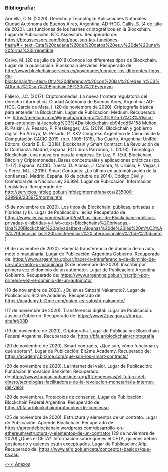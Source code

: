 ### Bibliografía:
Armella, C.N. (2020). Derecho y Tecnología: Aplicaciones Notariales. Ciudad Autónoma de Buenos Aires, Argentina: AD-HOC.
Callis, S. (4 de julio de 2020). Las funciones de los hashes criptográficos en la Blockchain. Lugar de Publicación: BTC Assessors. Recuperado de: https://btcassessors.com/blog/que-son-las-funciones-hash/#:~:text=Esta%20cadena%20de%20datos%20es,y%20de%20una%20forma%20irrepetible.

Calvo, M. (28 de julio de 2018).Conoce los diferentes tipos de Blockchain. Lugar de la publicación: Blockchain Services. Recuperado de http://www.blockchainservices.es/novedades/conoce-los-diferentes-tipos-de-blockchain/#:~:text=Otra%20diferencia%20con%20las%20redes,h%C3%ADbrida%20son%20BigchainDB%20o%20Evernym

Faliero, J.C. (2017). Criptomonedas: La nueva frontera regulatoria del derecho informático. Ciudad Autónoma de Buenos Aires, Argentina: AD-HOC.
Garcia de Mata, I. (20 de noviembre de 2020).  Criptografía básica para entender la Blockchain. Lugar de Publicación: Medium. Recuperado de: https://medium.com/@igmata/criptograf%C3%ADa-b%C3%A1sica-para-entender-la-tecnolog%C3%ADa-blockchain-eb94cdd64158
Muñon, R. Paisini, A. Pesado, P. Presisegger, J.S. (2019). Blockchain y gobierno digital. En Arroyo, M. Pesado, P. XXV Congreso Argentino de Ciencias de la Computación CACIC 2019. (p.p. 1305-1315), Río Cuarto, Argentina: UniRio Editora.
Ocariz B. E. (2018).  Blockchain y Smart Contract: La Revolución de la Confianza.  Madrid, España: RC Libros
Parrondo, L. (2018). Tecnología Blockchain, una nueva era para la empresa. En Luz, P. (Ed), Blockchain, Bitcoin y Criptomonedas. Bases conceptuales y aplicaciones prácticas (pp. 11-12). España: ACCID.
Tuesta, D. Alonso, J. Cámara, N. Urbiola, P. Vegas, I. y Pérez, M.L. (2015). Smart Contracts: ¿Lo último en automatización de la confianza?. Madrid, España. 
(8 de octubre de 2014). Código Civil y Comercial de la Nación. Ley 26.994. Lugar de Publicación: Información Legislativa. Recuperado de: http://servicios.infoleg.gob.ar/infolegInternet/anexos/235000-239999/235975/norma.htm

(5 de noviembre de 2020). Los tipos de Blockchain: públicas, privadas e híbridas (y II). Lugar de Publicación: Iecisa Recuperado de: https://www.iecisa.com/es/blog/Post/Los-tipos-de-Blockchain-publicas-privadas-e-hibridas-y-II/#:~:text=Blockchains%20privadas,-Una%20Blockchain%20privada&text=Algunas%20de%20las%20m%C3%A1s%20famosas,las%20transferencias%20internacionales%20de%20dinero)

(8 de noviembre de 2020). Hacer la transferencia de dominio de un auto, moto o maquinaria. Lugar de Publicación: Argentina Gobierno. Recuperado de: https://www.argentina.gob.ar/hacer-la-transferencia-de-dominio-de-un-auto-moto-o-maquinaria
(8 de noviembre de 2020). Inscribir por primera vez el dominio de un automotor. Lugar de Publicación: Argentina Gobierno. Recuperado de: https://www.argentina.gob.ar/inscribir-por-primera-vez-el-dominio-de-un-automotor
 
(10 de noviembre de 2020). ¿Quién es Satoshi Nakamoto?. Lugar de Publicación:  Bit2me Academy. Recuperado de: https://academy.bit2me.com/quien-es-satoshi-nakamoto/

(17 de noviembre de 2020). Transferencia digital. Lugar de Publicación: Justicia Gobierno. Recuperado de:  https://www2.jus.gov.ar/dnrpa-site/#!/08D


(19 de noviembre de 2020). Criptografía. Lugar de Publicación: Blockchain Federal Argentina. Recuperado de: https://bfa.ar/blockchain/criptografia

(20 de noviembre de 2020). Smart contracts, ¿Qué son, cómo funcionan y qué aportan?. Lugar de Publicación: Bit2me Academy. Recuperado de: https://academy.bit2me.com/que-son-los-smart-contracts/

(20 de noviembre de 2020). La internet del valor. Lugar de Publicación: Fundación Innovación Bankinter. Recuperado de:https://www.fundacionbankinter.org/ftf/tendencias/el-futuro-del-dinero/tecnologias-facilitadoras-de-la-revolucion-monetaria/la-internet-del-valor

(20 de noviembre). Protocolos de consenso. Lugar de Publicación: Blockchain Federal Argentina. Recuperado de: https://bfa.ar/blockchain/protocolos-de-consenso

(25 de noviembre de 2020). Estructura y elementos de un contrato. Lugar de Publicación: Aprende Blockchain. Recuperado de: https://aprendeblockchain.wordpress.com/desarrollo-en-ethereum/estructura-y-elementos-de-un-contrato/
(29 de noviembre de 2020).¿Qués el CETA?. Información sobre qué es el CETA, quienes deben gestionarlo y quienes están exceptuados. Lugar de Publicación: Afip. Recuperado de: https://www.afip.gob.ar/ceta/conceptos-basicos/que-es.asp

[<<< Anexos](6_Anexos.md)